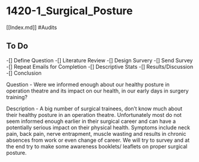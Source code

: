 # 1420-1_Surgical_Posture 
[[Index.md]]
#Audits

## To Do 
-[] Define Question
-[] Literature Review 
-[] Design Survery
  -[] Send Survey 
  -[] Repeat Emails for Completion 
-[] Descriptive Stats
-[] Results/Discussion 
-[] Conclusion 


Question - Were we informed enough about our healthy posture in operation theatre and its impact on our health, in our  early days in surgery training? 								

Description - A big number of surgical trainees, don’t know much about their healthy posture in an operation theatre. Unfortunately most do not seem informed enough earlier in their surgical career and can have a potentially serious impact on their physical health. Symptoms include neck pain, back pain, nerve entrapment, muscle wasting and results in chronic absences from work or even change of career. We will try to survey and at the end try to make some awareness booklets/ leaflets on proper surgical posture. 								


        
								    
